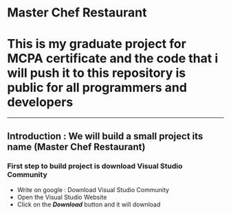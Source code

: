 # Master Chef Restaurant

# This is my graduate project for MCPA certificate and the code that i will push it to this repository is public for all programmers and developers
--------
## Introduction : We will build a small project its name (Master Chef Restaurant)

### First step to build project is download Visual Studio Community

 - Write on google : Download Visual Studio Community 
 - Open the Visual Studio Website
 - Click on the ***Download*** button and it will download 
